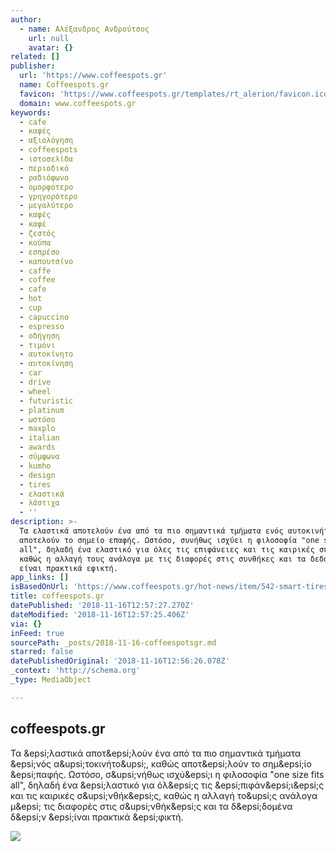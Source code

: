 ```yaml
---
author:
  - name: Αλέξανδρος Ανδρούτσος
    url: null
    avatar: {}
related: []
publisher:
  url: 'https://www.coffeespots.gr'
  name: Coffeespots.gr
  favicon: 'https://www.coffeespots.gr/templates/rt_alerion/favicon.ico'
  domain: www.coffeespots.gr
keywords:
  - cafe
  - καφές
  - αξιολόγηση
  - coffeespots
  - ιστοσελίδα
  - περιοδικό
  - ραδιόφωνο
  - ομορφότερο
  - γρηγορότερο
  - μεγαλύτερο
  - καφές
  - καφέ
  - ζεστός
  - κούπα
  - εσπρέσο
  - καπουτσίνο
  - caffe
  - coffee
  - cafe
  - hot
  - cup
  - capuccino
  - espresso
  - οδήγηση
  - τιμόνι
  - αυτοκίνητο
  - αυτοκίνηση
  - car
  - drive
  - wheel
  - futuristic
  - platinum
  - ωστόσο
  - maxplo
  - italian
  - awards
  - σύμφωνα
  - kumho
  - design
  - tires
  - ελαστικά
  - λάστιχα
  - ''
description: >-
  Τα ελαστικά αποτελούν ένα από τα πιο σημαντικά τμήματα ενός αυτοκινήτου, καθώς
  αποτελούν το σημείο επαφής. Ωστόσο, συνήθως ισχύει η φιλοσοφία "one size fits
  all", δηλαδή ένα ελαστικό για όλες τις επιφάνειες και τις καιρικές συνθήκες,
  καθώς η αλλαγή τους ανάλογα με τις διαφορές στις συνθήκες και τα δεδομένα δεν
  είναι πρακτικά εφικτή.
app_links: []
isBasedOnUrl: 'https://www.coffeespots.gr/hot-news/item/542-smart-tires'
title: coffeespots.gr
datePublished: '2018-11-16T12:57:27.270Z'
dateModified: '2018-11-16T12:57:25.406Z'
via: {}
inFeed: true
sourcePath: _posts/2018-11-16-coffeespotsgr.md
starred: false
datePublishedOriginal: '2018-11-16T12:56:26.078Z'
_context: 'http://schema.org'
_type: MediaObject

---
```

<article style=""><h1>coffeespots.gr</h1><p>Τα &amp;epsi;λαστικά αποτ&amp;epsi;λούν ένα από τα πιο σημαντικά τμήματα &amp;epsi;νός α&amp;upsi;τοκινήτο&amp;upsi;, καθώς αποτ&amp;epsi;λούν το σημ&amp;epsi;ίο &amp;epsi;παφής. Ωστόσο, σ&amp;upsi;νήθως ισχύ&amp;epsi;ι η φιλοσοφία "one size fits all", δηλαδή ένα &amp;epsi;λαστικό για όλ&amp;epsi;ς τις &amp;epsi;πιφάν&amp;epsi;ι&amp;epsi;ς και τις καιρικές σ&amp;upsi;νθήκ&amp;epsi;ς, καθώς η αλλαγή το&amp;upsi;ς ανάλογα μ&amp;epsi; τις διαφορές στις σ&amp;upsi;νθήκ&amp;epsi;ς και τα δ&amp;epsi;δομένα δ&amp;epsi;ν &amp;epsi;ίναι πρακτικά &amp;epsi;φικτή.</p><img src="https://www.coffeespots.gr/media/k2/items/cache/5709ab37f70d899bd3794356bcaad57a_XL.jpg" /></article>